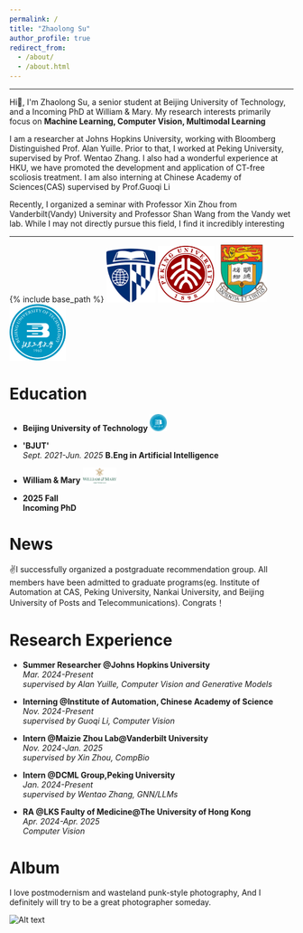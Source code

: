 ```yaml
---
permalink: /
title: "Zhaolong Su"
author_profile: true
redirect_from: 
  - /about/
  - /about.html
---
```


---
Hi🙌, I'm Zhaolong Su, a senior student at Beijing University of Technology, and a Incoming PhD at William & Mary. My research interests primarily focus on <span class= "gradient-text">**Machine Learning, Computer Vision, Multimodal Learning**</span>

I am a researcher at Johns Hopkins University, working with Bloomberg Distinguished Prof. Alan Yuille. Prior to that, I worked at Peking University, supervised by Prof. Wentao Zhang. I also had a wonderful experience at HKU, we have promoted the development and application of CT-free scoliosis treatment. I am also interning at Chinese Academy of Sciences(CAS) supervised by Prof.Guoqi Li

Recently, I organized a seminar with Professor Xin Zhou from Vanderbilt(Vandy) University and Professor Shan Wang from the Vandy wet lab. While I may not directly pursue this field, I find it incredibly interesting

---

{% include base_path %}
<img src="images/jhulogo.png" alt="示例图片" width="87">
<img src="images/PKUlogo.png" alt="示例图片" width="100">
<img src="images/HKUlogo.jpg" alt="示例图片" width="90">
<img src="images/bjutlogo.png" alt="示例图片" width="100">

Education
======
* **Beijing University of Technology**   <img src="images/image.png" alt="示例图片" width="30">
* **'BJUT'**  
  *Sept. 2021-Jun. 2025* 
  <span class= "gradient-text">**B.Eng in Artificial Intelligence**</span>

* **William & Mary**   <img src="images/primary.jpg" alt="示例图片" width="60">
* **2025 Fall**  
  <span class= "gradient-text">**Incoming PhD**</span>



News
=====
✌️I successfully organized a postgraduate recommendation group. All members have been admitted to graduate programs(eg. Institute of Automation at CAS, Peking University, Nankai University, and Beijing University of Posts and Telecommunications). Congrats！

Research Experience
======
* **Summer Researcher @Johns Hopkins University**  
  *Mar. 2024-Present*  
  *supervised by Alan Yuille, Computer Vision and Generative Models*
  
* **Interning @Institute of Automation, Chinese Academy of Science**  
  *Nov. 2024-Present*  
  *supervised by Guoqi Li, Computer Vision*
  
* **Intern @Maizie Zhou Lab@Vanderbilt University**  
  *Nov. 2024-Jan. 2025*  
  *supervised by Xin Zhou, CompBio*
  
* **Intern @DCML Group,Peking University**  
  *Jan. 2024-Present*  
  *supervised by Wentao Zhang, GNN/LLMs*  
  
* **RA @LKS Faulty of Medicine@The University of Hong Kong**  
  *Apr. 2024-Apr. 2025*  
  *Computer Vision*  

Album
======
I love postmodernism and wasteland punk-style photography, And I definitely will try to be a great photographer someday.

<img src="images/29b43996eda14b16a3282b326e3f121.jpg" alt="Alt text" width="500" height="400">
